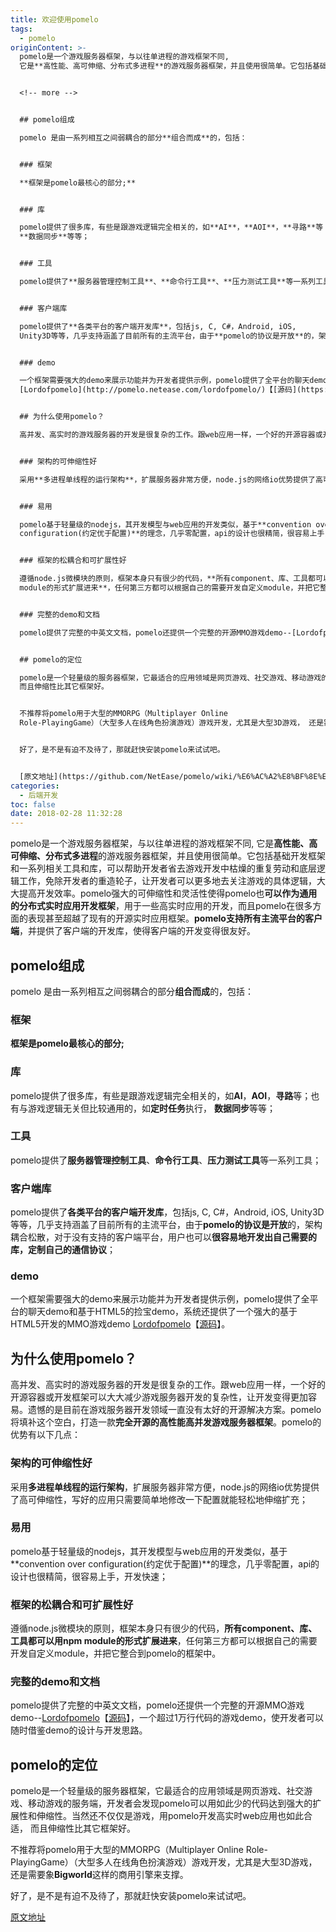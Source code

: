 ```yaml
---
title: 欢迎使用pomelo
tags:
  - pomelo
originContent: >-
  pomelo是一个游戏服务器框架，与以往单进程的游戏框架不同,
  它是**高性能、高可伸缩、分布式多进程**的游戏服务器框架，并且使用很简单。它包括基础开发框架和一系列相关工具和库，可以帮助开发者省去游戏开发中枯燥的重复劳动和底层逻辑工作，免除开发者的重造轮子，让开发者可以更多地去关注游戏的具体逻辑，大大提高开发效率。pomelo强大的可伸缩性和灵活性使得pomelo也**可以作为通用的分布式实时应用开发框架**，用于一些高实时应用的开发，而且pomelo在很多方面的表现甚至超越了现有的开源实时应用框架。**pomelo支持所有主流平台的客户端**，并提供了客户端的开发库，使得客户端的开发变得很友好。


  <!-- more -->


  ## pomelo组成

  pomelo 是由一系列相互之间弱耦合的部分**组合而成**的，包括：


  ### 框架

  **框架是pomelo最核心的部分;**


  ### 库

  pomelo提供了很多库，有些是跟游戏逻辑完全相关的，如**AI**，**AOI**，**寻路**等；也有与游戏逻辑无关但比较通用的，如**定时任务**执行，
  **数据同步**等等；


  ### 工具

  pomelo提供了**服务器管理控制工具**、**命令行工具**、**压力测试工具**等一系列工具；


  ### 客户端库

  pomelo提供了**各类平台的客户端开发库**，包括js, C, C#，Android, iOS,
  Unity3D等等，几乎支持涵盖了目前所有的主流平台，由于**pomelo的协议是开放**的，架构耦合松散，对于没有支持的客户端平台，用户也可以**很容易地开发出自己需要的库，定制自己的通信协议**；


  ### demo

  一个框架需要强大的demo来展示功能并为开发者提供示例，pomelo提供了全平台的聊天demo和基于HTML5的捡宝demo，系统还提供了一个强大的基于HTML5开发的MMO游戏demo
  [Lordofpomelo](http://pomelo.netease.com/lordofpomelo/)【[源码](https://github.com/NetEase/lordofpomelo)】。


  ## 为什么使用pomelo？

  高并发、高实时的游戏服务器的开发是很复杂的工作。跟web应用一样，一个好的开源容器或开发框架可以大大减少游戏服务器开发的复杂性，让开发变得更加容易。遗憾的是目前在游戏服务器开发领域一直没有太好的开源解决方案。pomelo将填补这个空白，打造一款**完全开源的高性能高并发游戏服务器框架**。pomelo的优势有以下几点：


  ### 架构的可伸缩性好

  采用**多进程单线程的运行架构**，扩展服务器非常方便，node.js的网络io优势提供了高可伸缩性，写好的应用只需要简单地修改一下配置就能轻松地伸缩扩充；


  ### 易用

  pomelo基于轻量级的nodejs，其开发模型与web应用的开发类似，基于**convention over
  configuration(约定优于配置)**的理念，几乎零配置，api的设计也很精简，很容易上手，开发快速；


  ### 框架的松耦合和可扩展性好

  遵循node.js微模块的原则，框架本身只有很少的代码，**所有component、库、工具都可以用npm
  module的形式扩展进来**，任何第三方都可以根据自己的需要开发自定义module，并把它整合到pomelo的框架中。


  ### 完整的demo和文档

  pomelo提供了完整的中英文文档，pomelo还提供一个完整的开源MMO游戏demo--[Lordofpomelo](http://pomelo.netease.com/lordofpomelo/)【[源码](https://github.com/NetEase/lordofpomelo)】，一个超过1万行代码的游戏demo，使开发者可以随时借鉴demo的设计与开发思路。


  ## pomelo的定位

  pomelo是一个轻量级的服务器框架，它最适合的应用领域是网页游戏、社交游戏、移动游戏的服务端，开发者会发现pomelo可以用如此少的代码达到强大的扩展性和伸缩性。当然还不仅仅是游戏，用pomelo开发高实时web应用也如此合适，
  而且伸缩性比其它框架好。


  不推荐将pomelo用于大型的MMORPG（Multiplayer Online
  Role-PlayingGame）（大型多人在线角色扮演游戏）游戏开发，尤其是大型3D游戏， 还是需要象**Bigworld**这样的商用引擎来支撑。


  好了，是不是有迫不及待了，那就赶快安装pomelo来试试吧。


  [原文地址](https://github.com/NetEase/pomelo/wiki/%E6%AC%A2%E8%BF%8E%E4%BD%BF%E7%94%A8pomelo)
categories:
  - 后端开发
toc: false
date: 2018-02-28 11:32:28
---
```


pomelo是一个游戏服务器框架，与以往单进程的游戏框架不同, 它是**高性能、高可伸缩、分布式多进程**的游戏服务器框架，并且使用很简单。它包括基础开发框架和一系列相关工具和库，可以帮助开发者省去游戏开发中枯燥的重复劳动和底层逻辑工作，免除开发者的重造轮子，让开发者可以更多地去关注游戏的具体逻辑，大大提高开发效率。pomelo强大的可伸缩性和灵活性使得pomelo也**可以作为通用的分布式实时应用开发框架**，用于一些高实时应用的开发，而且pomelo在很多方面的表现甚至超越了现有的开源实时应用框架。**pomelo支持所有主流平台的客户端**，并提供了客户端的开发库，使得客户端的开发变得很友好。

<!-- more -->

## pomelo组成
pomelo 是由一系列相互之间弱耦合的部分**组合而成**的，包括：

### 框架
**框架是pomelo最核心的部分;**

### 库
pomelo提供了很多库，有些是跟游戏逻辑完全相关的，如**AI**，**AOI**，**寻路**等；也有与游戏逻辑无关但比较通用的，如**定时任务**执行， **数据同步**等等；

### 工具
pomelo提供了**服务器管理控制工具**、**命令行工具**、**压力测试工具**等一系列工具；

### 客户端库
pomelo提供了**各类平台的客户端开发库**，包括js, C, C#，Android, iOS, Unity3D等等，几乎支持涵盖了目前所有的主流平台，由于**pomelo的协议是开放**的，架构耦合松散，对于没有支持的客户端平台，用户也可以**很容易地开发出自己需要的库，定制自己的通信协议**；

### demo
一个框架需要强大的demo来展示功能并为开发者提供示例，pomelo提供了全平台的聊天demo和基于HTML5的捡宝demo，系统还提供了一个强大的基于HTML5开发的MMO游戏demo [Lordofpomelo](http://pomelo.netease.com/lordofpomelo/)【[源码](https://github.com/NetEase/lordofpomelo)】。

## 为什么使用pomelo？
高并发、高实时的游戏服务器的开发是很复杂的工作。跟web应用一样，一个好的开源容器或开发框架可以大大减少游戏服务器开发的复杂性，让开发变得更加容易。遗憾的是目前在游戏服务器开发领域一直没有太好的开源解决方案。pomelo将填补这个空白，打造一款**完全开源的高性能高并发游戏服务器框架**。pomelo的优势有以下几点：

### 架构的可伸缩性好
采用**多进程单线程的运行架构**，扩展服务器非常方便，node.js的网络io优势提供了高可伸缩性，写好的应用只需要简单地修改一下配置就能轻松地伸缩扩充；

### 易用
pomelo基于轻量级的nodejs，其开发模型与web应用的开发类似，基于**convention over configuration(约定优于配置)**的理念，几乎零配置，api的设计也很精简，很容易上手，开发快速；

### 框架的松耦合和可扩展性好
遵循node.js微模块的原则，框架本身只有很少的代码，**所有component、库、工具都可以用npm module的形式扩展进来**，任何第三方都可以根据自己的需要开发自定义module，并把它整合到pomelo的框架中。

### 完整的demo和文档
pomelo提供了完整的中英文文档，pomelo还提供一个完整的开源MMO游戏demo--[Lordofpomelo](http://pomelo.netease.com/lordofpomelo/)【[源码](https://github.com/NetEase/lordofpomelo)】，一个超过1万行代码的游戏demo，使开发者可以随时借鉴demo的设计与开发思路。

## pomelo的定位
pomelo是一个轻量级的服务器框架，它最适合的应用领域是网页游戏、社交游戏、移动游戏的服务端，开发者会发现pomelo可以用如此少的代码达到强大的扩展性和伸缩性。当然还不仅仅是游戏，用pomelo开发高实时web应用也如此合适， 而且伸缩性比其它框架好。

不推荐将pomelo用于大型的MMORPG（Multiplayer Online Role-PlayingGame）（大型多人在线角色扮演游戏）游戏开发，尤其是大型3D游戏， 还是需要象**Bigworld**这样的商用引擎来支撑。

好了，是不是有迫不及待了，那就赶快安装pomelo来试试吧。

[原文地址](https://github.com/NetEase/pomelo/wiki/%E6%AC%A2%E8%BF%8E%E4%BD%BF%E7%94%A8pomelo)